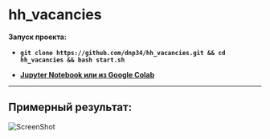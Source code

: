 # hh_vacancies

**Запуск проекта:**

- **`git clone https://github.com/dnp34/hh_vacancies.git && cd hh_vacancies && bash start.sh`**

- **[Jupyter Notebook или из Google Colab](https://raw.githubusercontent.com/dnp34/hh_vacancies/main/L12_Python.ipynb)**
---

## Примерный результат:

![ScreenShot](https://raw.githubusercontent.com/dnp34/hh_vacancies/main/result.jpg)
